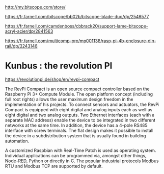 http://my.bitscope.com/store/

https://fr.farnell.com/bitscope/bb02b/bitscope-blade-duo/dp/2546577

https://fr.farnell.com/camdenboss/cbbrack20/support-lame-bitscope-acryl-acier/dp/2841563

https://fr.farnell.com/multicomp-pro/mp001138/rasp-pi-4b-enclosure-din-rail/dp/3243146

# Kunbus : the revolution PI

https://revolutionpi.de/shop/en/revpi-compact

The RevPi Compact is an open source compact controller based on the Raspberry Pi 3+ ­Compute Module. The open ­platform concept (including full root rights) allows the user maximum design freedom in the implementation of his projects. To connect sensors and actuators, the RevPi Compact is equipped with eight ­digital and analog inputs each as well as eight digital and two ­analog outputs. Two Ethernet interfaces (each with a separate MAC address) enable the ­device to be integrated in two different networks at the same time. In addition, the device has a 4-pole RS485 interface with screw terminals. The flat design makes it possible to install the device in a subdistribution system that is usually found in building automation.

A customized Raspbian with Real-Time Patch is used as operating system. Individual applications can be programmed via, amongst other things, Node-RED, Python or ­directly in C. The popular industrial protocols Modbus RTU and Modbus TCP are supported by default.
